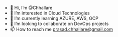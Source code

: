 - 👋 Hi, I’m @Chhallare
- 👀 I’m interested in Cloud Technologies
- 🌱 I’m currently learning AZURE, AWS, GCP
- 💞️ I’m looking to collaborate on DevOps projects
- 📫 How to reach me prasad.chhallare@gmail.com

<!---
Chhallare/Chhallare is a ✨ special ✨ repository because its `README.md` (this file) appears on your GitHub profile.
You can click the Preview link to take a look at your changes.
--->
